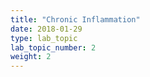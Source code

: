 ```yaml
---
title: "Chronic Inflammation"
date: 2018-01-29
type: lab_topic
lab_topic_number: 2
weight: 2
---
```

<div class="entrybody">
</div>
